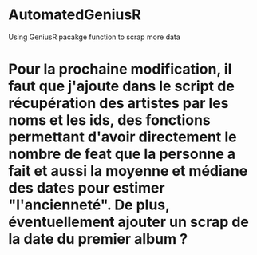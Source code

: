# AutomatedGeniusR
Using GeniusR pacakge function to scrap more data

# Pour la prochaine modification, il faut que j'ajoute dans le script de récupération des artistes par les noms et les ids, des fonctions permettant d'avoir directement le nombre de feat que la personne a fait et aussi la moyenne et médiane des dates pour estimer "l'ancienneté". De plus, éventuellement ajouter un scrap de la date du premier album ?
